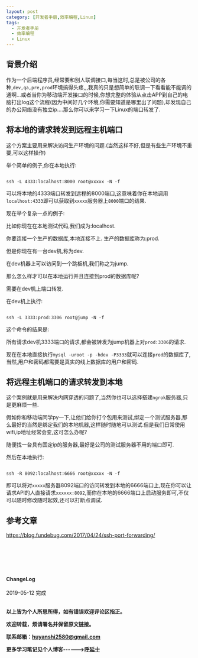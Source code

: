 ```yaml
---
layout: post
category: [开发者手册,效率编程,Linux]
tags:
  - 开发者手册
  - 效率编程
  - Linux
---
```


## 背景介绍

作为一个后端程序员,经常要和别人联调接口,每当这时,总是被公司的各种,`dev,qa,pre,prod`环境搞得头疼,,,我真的只是想简单的联调一下看看能不能调的通啊...或者当你为移动端开发接口的时候,你想完整的体验从点击APP到自己的电脑打出log这个流程(因为中间好几个环境,你需要知道是哪里出了问题),却发现自己的办公网络没有独立ip....那么你可以来学习一下Linux的端口转发了.

## 将本地的请求转发到远程主机端口

这个方案主要用来解决访问生产环境的问题.(当然这样不好,但是有些生产环境不重要,可以这样操作)

举个简单的例子,你在本地执行:

```shell

ssh -L 4333:localhost:8000 root@xxxxx -N -f

```

可以将本地的4333端口转发到远程的8000端口,这意味着你在本地调用`localhost:4333`即可以获取到`xxxxx`服务器上`8000`端口的结果.

现在举个复杂一点的例子:


比如你现在在本地测试代码,我们成为:localhost.

你要连接一个生产的数据库,本地连接不上. 生产的数据库称为:prod.

但是你现在有一台dev机,称为dev.

在dev机器上可以访问到一个跳板机,我们称之为jump.

那么怎么样才可以在本地运行并且连接到prod的数据库呢?

需要在dev机上端口转发.

在dev机上执行:

```shell

ssh -L 3333:prod:3306 root@jump -N -f

```

这个命令的结果是:

所有请求dev机3333端口的请求,都会被转发为jump机器上对`prod:3306`的请求.

现在在本地直接执行`mysql -uroot -p -hdev -P3333`就可以连接`prod`的数据库了,当然,用户和密码都需要是真实的线上数据库的用户和密码.


## 将远程主机端口的请求转发到本地

这个案例就是用来解决内网穿透的问题了,当然你也可以选择搭建`ngrok`服务器,只是更麻烦一些.

假如你和移动端同学py一下,让他们给你打个包用来测试,绑定一个测试服务器,那么最好的当然是绑定我们的本地机器,这样随时随地可以测试.但是我们日常使用wifi,ip地址经常会变,这可怎么办呢?

随便找一台具有固定ip的服务器,最好是公司的测试服务器不用的端口即可.

然后在本地执行:

```shell

ssh -R 8092:localhost:6666 root@xxxxx -N -f

```

即可以将对`xxxxx`服务器8092端口的访问转发到本地的6666端口上,现在你可以让请求API的人直接请求`xxxxxx:8092`,而你在本地的6666端口上启动服务即可,不仅可以随时修改随时起效,还可以打断点调试.


## 参考文章

https://blog.fundebug.com/2017/04/24/ssh-port-forwarding/


<br>
<br>
<br>
<br>
<h4>ChangeLog</h4>
2019-05-12      完成
<br>
<br>


**以上皆为个人所思所得，如有错误欢迎评论区指正。**

**欢迎转载，烦请署名并保留原文链接。**

**联系邮箱：huyanshi2580@gmail.com**

**更多学习笔记见个人博客------><a href="{{ site.baseurl }}/">呼延十</a>**
